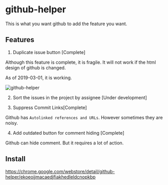 # github-helper

This is what you want github to add the feature you want.

## Features

1. Duplicate issue button [Complete]

Although this feature is complete, it is fragile.
It will not work if the html design of github is changed.

As of 2019-03-01, it is working.

![github-helper](https://user-images.githubusercontent.com/829397/53629734-a9c83a80-3c51-11e9-9714-313672f08a59.gif)

2. Sort the issues in the project by assignee [Under development]

3. Suppress Commit Links[Complete]

Github has `Autolinked references and URLs`.
However sometimes they are noisy.

4. Add outdated button for comment hiding [Complete]

Github can hide comment.
But it requires a lot of action.


## Install

https://chrome.google.com/webstore/detail/github-helper/ekoeoijmacaedjfiakhedleldcnopkbp
